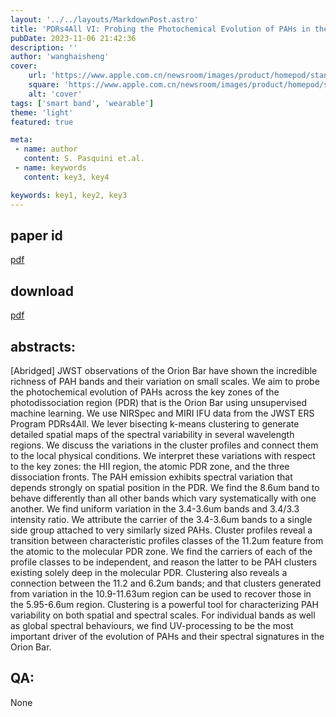 ```yaml
---
layout: '../../layouts/MarkdownPost.astro'
title: 'PDRs4All VI: Probing the Photochemical Evolution of PAHs in the Orion Bar Using Machine Learning Techniques'
pubDate: 2023-11-06 21:42:36
description: ''
author: 'wanghaisheng'
cover:
    url: 'https://www.apple.com.cn/newsroom/images/product/homepod/standard/Apple-HomePod-hero-230118_big.jpg.large_2x.jpg'
    square: 'https://www.apple.com.cn/newsroom/images/product/homepod/standard/Apple-HomePod-hero-230118_big.jpg.large_2x.jpg'
    alt: 'cover'
tags: ['smart band', 'wearable'] 
theme: 'light'
featured: true

meta:
 - name: author
   content: S. Pasquini et.al.
 - name: keywords
   content: key3, key4

keywords: key1, key2, key3
---
```


## paper id
[pdf](2311.01163v1)
## download
[pdf]([2311.01163v1](http://arxiv.org/abs/2311.01163v1))
## abstracts:
[Abridged] JWST observations of the Orion Bar have shown the incredible richness of PAH bands and their variation on small scales. We aim to probe the photochemical evolution of PAHs across the key zones of the photodissociation region (PDR) that is the Orion Bar using unsupervised machine learning. We use NIRSpec and MIRI IFU data from the JWST ERS Program PDRs4All. We lever bisecting k-means clustering to generate detailed spatial maps of the spectral variability in several wavelength regions. We discuss the variations in the cluster profiles and connect them to the local physical conditions. We interpret these variations with respect to the key zones: the HII region, the atomic PDR zone, and the three dissociation fronts. The PAH emission exhibits spectral variation that depends strongly on spatial position in the PDR. We find the 8.6um band to behave differently than all other bands which vary systematically with one another. We find uniform variation in the 3.4-3.6um bands and 3.4/3.3 intensity ratio. We attribute the carrier of the 3.4-3.6um bands to a single side group attached to very similarly sized PAHs. Cluster profiles reveal a transition between characteristic profiles classes of the 11.2um feature from the atomic to the molecular PDR zone. We find the carriers of each of the profile classes to be independent, and reason the latter to be PAH clusters existing solely deep in the molecular PDR. Clustering also reveals a connection between the 11.2 and 6.2um bands; and that clusters generated from variation in the 10.9-11.63um region can be used to recover those in the 5.95-6.6um region. Clustering is a powerful tool for characterizing PAH variability on both spatial and spectral scales. For individual bands as well as global spectral behaviours, we find UV-processing to be the most important driver of the evolution of PAHs and their spectral signatures in the Orion Bar.
## QA:
None
